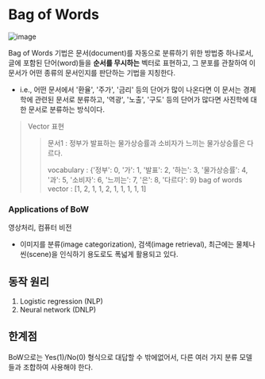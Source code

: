 # Bag of Words
![image](https://user-images.githubusercontent.com/39285147/179490578-5e5ee6b5-6832-4fdf-b790-6814695b1f90.png)

Bag of Words 기법은 문서(document)를 자동으로 분류하기 위한 방법중 하나로서, 글에 포함된 단어(word)들을 **순서를 무시하는** 벡터로 표현하고, 그 분포를 관찰하여 이 문서가 어떤 종류의 문서인지를 판단하는 기법을 지칭한다.
- i.e., 어떤 문서에서 '환율', '주가', '금리' 등의 단어가 많이 나온다면 이 문서는 경제학에 관련된 문서로 분류하고, '역광', '노출', '구도' 등의 단어가 많다면 사진학에 대한 문서로 분류하는 방식이다.

> Vector 표현
>> 문서1 : 정부가 발표하는 물가상승률과 소비자가 느끼는 물가상승률은 다르다.
>>
>> vocabulary : {'정부': 0, '가': 1, '발표': 2, '하는': 3, '물가상승률': 4, '과': 5, '소비자': 6, '느끼는': 7, '은': 8, '다르다': 9}
>> bag of words vector : [1, 2, 1, 1, 2, 1, 1, 1, 1, 1]

### Applications of BoW
영상처리, 컴퓨터 비전 
- 이미지를 분류(image categorization), 검색(image retrieval), 최근에는 물체나 씬(scene)을 인식하기 용도로도 폭넓게 활용되고 있다.

## 동작 원리
1. Logistic regression (NLP)
2. Neural network (DNLP)

## 한계점
BoW으로는 Yes(1)/No(0) 형식으로 대답할 수 밖에없어서, 다른 여러 가지 분류 모델들과 조합하여 사용해야 한다.
